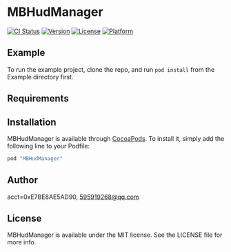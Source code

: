 # MBHudManager

[![CI Status](http://img.shields.io/travis/acct<blob>=0xE7BE8AE5AD90/MBHudManager.svg?style=flat)](https://travis-ci.org/acct<blob>=0xE7BE8AE5AD90/MBHudManager)
[![Version](https://img.shields.io/cocoapods/v/MBHudManager.svg?style=flat)](http://cocoapods.org/pods/MBHudManager)
[![License](https://img.shields.io/cocoapods/l/MBHudManager.svg?style=flat)](http://cocoapods.org/pods/MBHudManager)
[![Platform](https://img.shields.io/cocoapods/p/MBHudManager.svg?style=flat)](http://cocoapods.org/pods/MBHudManager)

## Example

To run the example project, clone the repo, and run `pod install` from the Example directory first.

## Requirements

## Installation

MBHudManager is available through [CocoaPods](http://cocoapods.org). To install
it, simply add the following line to your Podfile:

```ruby
pod "MBHudManager"
```

## Author

acct<blob>=0xE7BE8AE5AD90, 595919268@qq.com

## License

MBHudManager is available under the MIT license. See the LICENSE file for more info.
